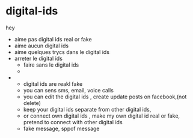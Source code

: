 # digital-ids
hey
- aime pas digital ids real or fake
- aime aucun digital ids
- aime quelques trycs dans le  digital ids
- arreter le digital ids
  - faire sans le digital ids
  - 
- - digital ids are reakl fake
  - you can sens sms, email, voice calls
  - you can edit the digital ids , create update posts on facebook,(not delete)
  - keep your digital ids separate from other digital ids,
  - or connect own digital ids , make my own digital id real or fake, pretend to connect with other digital ids
  - fake message, sppof message 
